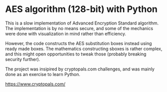 # AES algorithm (128-bit) with Python

This is a slow implementation of Advanced Encryption Standard algorithm. The implementation is by no means secure,
and some of the mechanics were done with visualization in mind rather than efficiency.

However, the code constructs the AES substitution boxes instead using ready made boxes. The mathematics constructing 
sboxes is rather complex, and this might open opportunities to tweak those (probably breaking security further).

The project was insipired by cryptopals.com challenges, and was mainly done as an exercise to learn Python.

https://www.cryptopals.com/

